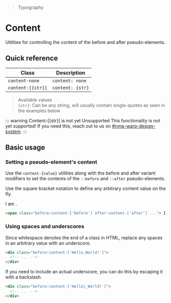 > Typography

# Content
Utilities for controlling the content of the before and after pseudo-elements.

## Quick reference

| Class             | Description      |
| ----------------- | ---------------- |
| `content-none`    | `content: none`  |
| `content-[{str}]` | `content: {str}` |

> Available values <br />
> `{str}`: Can be any string, will usually contain single-quotes as seen in the examples below

::: warning Content-[{str}] is not yet Unsupported
This functionality is not yet supported! If you need this, reach out to us on [#nmp-warp-design-system](https://sch-chat.slack.com/archives/C04P0GYTHPV).
:::

## Basic usage
### Setting a pseudo-element's content
Use the `content-{value}` utilities along with the before and after variant modifiers
to set the contents of the `::before` and `::after` pseudo-elements.

Use the square bracket notation to define any arbitrary content value on the fly.

<container>
  <div class="text-center">
    <span class="before:content-['Before'] after:content-['after'] before:pd-text-indigo-400 after:pd-text-indigo-400"> I am </span>.
  </div>
</container>

```html
<span class="before:content-['Before'] after:content-['after'] ..."> I am </span>
```

### Using spaces and underscores
Since whitespace denotes the end of a class in HTML, replace any spaces in an arbitrary value with an underscore.

<container>
  <div class="text-center">
    <span class="before:content-['Hello_World!']"></span>
  </div>
</container>

```html
<div class="before:content-['Hello_World!']">
  <!-- ... -->
</div>
```

If you need to include an actual underscore, you can do this by escaping it with a backslash.
<container>
  <div class="text-center">
    <span class="before:content-['Hello\_World!']"></span>
  </div>
</container>

```html
<div class="before:content-['Hello\_World!']">
  <!-- ... -->
</div>
```

